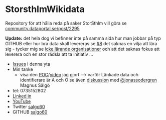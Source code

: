 # StorsthlmWikidata
Repository för att hålla reda på saker StorSthlm vill göra se [community.dataportal.se/post/2295](https://community.dataportal.se/post/2295)

**Update:** det hela dog vi befinner inte på samma sida hur man jobbar på typ GITHUB eller hur bra data skall levereras se [#8](https://github.com/salgo60/StorsthlmWIkidata/issues/8) det saknas en vilja att lära sig - tycker mig se [icke lärande organisationer](https://futurelearningorganisation.com/6-faktorer-for-att-skapa-en-larande-organisation/) och att det saknas fokus att leverera och en stor rädsla att ta initiativ ...
* [Issues](https://github.com/salgo60/StorsthlmWIkidata/issues?q=is%3Aissue+) i denna yta
* Min tanke
   * visa den [POC](https://community.dataportal.se/post/2251)/[video]() jag gjort --> varför Länkade data och identifierare är A och O se även [diskussion](https://github.com/salgo60/ProjectOutdoorGyms/issues/120#issuecomment-1244178760) med [@jonassodergren](https://github.com/jonassodergren) Magnus Sälgö
* tel: 0735152802
* [Linked in](https://www.linkedin.com/in/magnus-s%C3%A4lg%C3%B6-148890)
* [YouTube](https://www.youtube.com/c/MagnusS%C3%A4lg%C3%B6/videos)
* Twitter [salgo60](https://twitter.com/salgo60)
* GITHUB [salgo60](https://github.com/salgo60)
